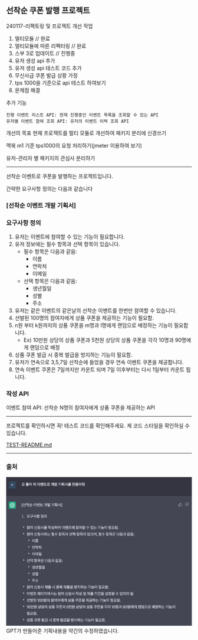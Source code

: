 선착순 쿠폰 발행 프로젝트
---

240117-리펙토링 및 프로젝트 개선 작업

1. 멀티모듈 // 완료
2. 멀티모듈에 따른 리펙터링 // 완료
3. 스부 3로 업데이트 // 진행중
4. 유저 생성 api 추가
5. 유저 생성 api 테스트 코드 추가
6. 무신사급 쿠폰 발급 상황 가정
7. tps 1000을 기준으로 api 테스트 하여보기
8. 문제점 해결

추가 기능
```
진행 이벤트 리스트 API: 현재 진행중인 이벤트 목록을 조회할 수 있는 API
유저별 이벤트 참여 조회 API: 유저의 이벤트 이력 조회 API
```

개선의 목표
현재 프로젝트를 멀티 모듈로 개선하여 패키지 분리에 신경쓰기

맥북 m1 기준 tps1000의 요청 처리하기(jmeter 이용하여 보기)

유저-관리자 별 패키지의 관심사 분리하기

---

선착순 이벤트로 쿠폰을 발행하는 프로젝트입니다.

간략한 요구사항 정의는 다음과 같습니다

### [선착순 이벤트 개발 기획서]

### 요구사항 정의
1. 유저는 이벤트에 참여할 수 있는 기능이 필요합니다.
2. 유저 정보에는 필수 항목과 선택 항목이 있습니다.
   - 필수 항목은 다음과 같음:
     - 이름
     - 연락처
     - 이메일
   - 선택 항목은 다음과 같음:
     - 생년월일
     - 성별
     - 주소
3. 유저는 같은 이벤트의 같은날의 선착순 이벤트를 한번만 참여할 수 있습니다.
4. 선발된 100명의 참여자에게 상품 쿠폰을 제공하는 기능이 필요함.
5. n원 부터 k원까지의 상품 쿠폰을 m명과 l명에게 랜덤으로 배정하는 기능이 필요합니다.
    - Ex) 10만원 상당의 상품 쿠폰과 5천원 상당의 상품 쿠폰을 각각 10명과 90명에게 랜덤으로 배정
6. 상품 쿠폰 발급 시 중복 발급을 방지하는 기능이 필요함.
7. 유저가 연속으로 3,5,7일 선착순에 들었을 경우 연속 이벤트 쿠폰을 제공합니다.
8. 연속 이벤트 쿠폰은 7일까지만 카운트 되며 7일 이후부터는 다시 1일부터 카운트 됩니다.

### 작성 API
이벤트 참여 API: 선착순 N명의 참여자에게 상품 쿠폰을 제공하는 API

---

프로젝트를 확인하시면 꼭! 테스트 코드를 확인해주세요.
제 코드 스타일을 확인하실 수 있습니다.

[TEST-README.md](src%2Ftest%2FREADME.md)

---

### 출처
![GptRequirementsSpecification.png](GptRequirementsSpecification.png) \
GPT가 만들어준 기획내용을 약간의 수정하였습니다.
